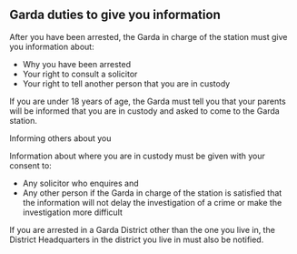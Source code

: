 ##  Garda duties to give you information

After you have been arrested, the Garda in charge of the station must give you
information about:

  * Why you have been arrested 
  * Your right to consult a solicitor 
  * Your right to tell another person that you are in custody 

If you are under 18 years of age, the Garda must tell you that your parents
will be informed that you are in custody and asked to come to the Garda
station.

Informing others about you

Information about where you are in custody must be given with your consent to:

  * Any solicitor who enquires and 
  * Any other person if the Garda in charge of the station is satisfied that the information will not delay the investigation of a crime or make the investigation more difficult 

If you are arrested in a Garda District other than the one you live in, the
District Headquarters in the district you live in must also be notified.
